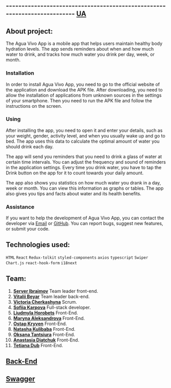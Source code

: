 ## ------------------------------------------------------------------------- [UA](README.ua.md)

## About project:

The Agua Vivo App is a mobile app that helps users maintain healthy body hydration levels. The app sends reminders about when and how much water to drink, and tracks how much water you drink per day, week, or month.

### Installation

In order to install Agua Vivo App, you need to go to the official website of the application and download the APK file. After downloading, you need to allow the installation of applications from unknown sources in the settings of your smartphone. Then you need to run the APK file and follow the instructions on the screen.

### Using

After installing the app, you need to open it and enter your details, such as your weight, gender, activity level, and when you usually wake up and go to bed. The app uses this data to calculate the optimal amount of water you should drink each day.

The app will send you reminders that you need to drink a glass of water at certain time intervals. You can adjust the frequency and sound of reminders in the application settings. Every time you drink water, you have to tap the Drink button on the app for it to count towards your daily amount.

The app also shows you statistics on how much water you drank in a day, week or month. You can view this information as graphs or tables. The app also gives you tips and facts about water and its health benefits.

### Assistance

If you want to help the development of Agua Vivo App, you can contact the developer via [Email](serveribraimov7@gmail.com) or [GitHub](https://github.com/ServerIbraimovUa). You can report bugs, suggest new features, or submit your code.

## Technologies used:
`HTML` `React` `Redux-tolkit` `styled-components` `axios` `typescript` `Swiper` `Chart.js` `react-hook-form` `i18next`

## Team:

1. **[Server Ibraimov](https://github.com/ServerIbraimovUa)** Team leader front-end.
2. **[Vitalii Beyar](https://github.com/nightven)** Team leader back-end.
3. **[Victoria Cherkashyna](https://github.com/Viktoriia-Ch08)** Scrum.
4. **[Sofiia Karpova](https://github.com/sofiialives)** Full-stack developer.
5. **[Liudmyla Horobets](https://github.com/LiudmylaHorobets)** Front-End.
6. **[Maryna Aleksandrova](https://github.com/hotgorod)** Front-End.
7. **[Ostap Kryven](https://github.com/Ostap2)** Front-End.
8. **[Natasha Kulibaba](https://github.com/NatashaKul7)** Front-End.
9. **[Oksana Tantsiura](https://github.com/Oksana-Tnt)** Front-End.
10. **[Anastasia Diatchuk](https://github.com/AnastasiiaDia)** Front-End.
11. **[Tetiana Dub](https://github.com/Tasha852209)** Front-End.

## **[Back-End](https://github.com/nightven/agua_vivo_app_backend)**

## **[Swagger](https://agua-vivo-app-backend.onrender.com/api-docs/)**
